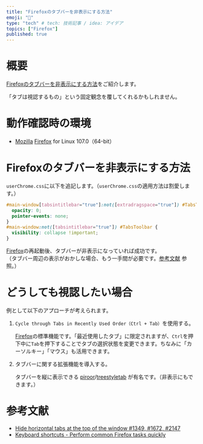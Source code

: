 ```yaml
---
title: "Firefoxのタブバーを非表示にする方法"
emoji: "🦊"
type: "tech" # tech: 技術記事 / idea: アイデア
topics: ["Firefox"]
published: true
---
```

# 概要
[Firefoxのタブバーを非表示にする方法](#firefoxのタブバーを非表示にする方法)をご紹介します。  

「タブは視認するもの」という固定観念を覆してくれるかもしれません。

# 動作確認時の環境

- [Mozilla](https://www.mozilla.org/) [Firefox](https://www.mozilla.org/firefox/new/) for Linux 107.0（64-bit）

# Firefoxのタブバーを非表示にする方法
`userChrome.css`に以下を追記します。（`userChrome.css`の適用方法は割愛します。）  
```css
#main-window[tabsintitlebar="true"]:not([extradragspace="true"]) #TabsToolbar > .toolbar-items {
  opacity: 0;
  pointer-events: none;
}
#main-window:not([tabsintitlebar="true"]) #TabsToolbar {
  visibility: collapse !important;
}
```

[Firefox](https://www.mozilla.org/firefox/new/)の再起動後、タブバーが非表示になっていれば成功です。  
（タブバー周辺の表示がおかしな場合、もう一手間が必要です。[参考文献](#参考文献) 参照。）

# どうしても視認したい場合
例として以下のアプローチが考えられます。
1. `Cycle through Tabs in Recently Used Order（Ctrl + Tab）`を使用する。

   [Firefox](https://www.mozilla.org/firefox/new/)の標準機能です。「最近使用したタブ」に限定されますが、`Ctrl`を押下中に`Tab`を押下することでタブの選択状態を変更できます。ちなみに「カーソルキー」「マウス」も活用できます。

2. タブバーに関する拡張機能を導入する。

   タブバーを縦に表示できる [piroor](https://github.com/piroor)/[treestyletab](https://github.com/piroor/treestyletab) が有名です。（非表示にもできます。）  

# 参考文献
- [Hide horizontal tabs at the top of the window #1349, #1672, #2147](https://github.com/piroor/treestyletab/wiki/Code-snippets-for-custom-style-rules#hide-horizontal-tabs-at-the-top-of-the-window-1349-1672-2147)
- [Keyboard shortcuts - Perform common Firefox tasks quickly](https://support.mozilla.org/en-US/kb/keyboard-shortcuts-perform-firefox-tasks-quickly)
